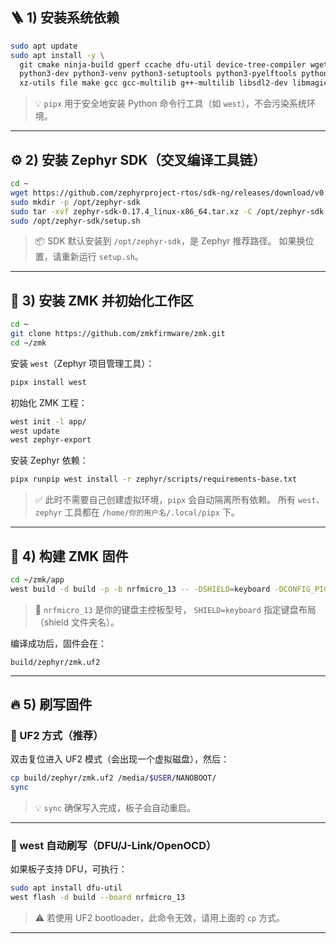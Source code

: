 ## 🪜 1) 安装系统依赖

```bash
sudo apt update
sudo apt install -y \
  git cmake ninja-build gperf ccache dfu-util device-tree-compiler wget \
  python3-dev python3-venv python3-setuptools python3-pyelftools python3-tk python3-wheel \
  xz-utils file make gcc gcc-multilib g++-multilib libsdl2-dev libmagic1 pipx
```

> 💡 `pipx` 用于安全地安装 Python 命令行工具（如 `west`），不会污染系统环境。

---

## ⚙️ 2) 安装 Zephyr SDK（交叉编译工具链）

```bash
cd ~
wget https://github.com/zephyrproject-rtos/sdk-ng/releases/download/v0.17.4/zephyr-sdk-0.17.4_linux-x86_64.tar.xz
sudo mkdir -p /opt/zephyr-sdk
sudo tar -xvf zephyr-sdk-0.17.4_linux-x86_64.tar.xz -C /opt/zephyr-sdk --strip-components=1
sudo /opt/zephyr-sdk/setup.sh
```

> 📦 SDK 默认安装到 `/opt/zephyr-sdk`，是 Zephyr 推荐路径。
> 如果换位置，请重新运行 `setup.sh`。

---

## 🧰 3) 安装 ZMK 并初始化工作区

```bash
cd ~
git clone https://github.com/zmkfirmware/zmk.git
cd ~/zmk
```

安装 `west`（Zephyr 项目管理工具）：

```bash
pipx install west
```

初始化 ZMK 工程：

```bash
west init -l app/
west update
west zephyr-export
```

安装 Zephyr 依赖：

```bash
pipx runpip west install -r zephyr/scripts/requirements-base.txt
```

> ✅ 此时不需要自己创建虚拟环境，`pipx` 会自动隔离所有依赖。
> 所有 `west`、`zephyr` 工具都在 `/home/你的用户名/.local/pipx` 下。

---

## 🧱 4) 构建 ZMK 固件

```bash
cd ~/zmk/app
west build -d build -p -b nrfmicro_13 -- -DSHIELD=keyboard -DCONFIG_PICOLIBC=n -DCONFIG_NEWLIB_LIBC=y -DCONFIG_NEWLIB_LIBC_NANO=y
```

> 🧩 `nrfmicro_13` 是你的键盘主控板型号，
> `SHIELD=keyboard` 指定键盘布局（shield 文件夹名）。

编译成功后，固件会在：

```
build/zephyr/zmk.uf2
```

---

## 🔥 5) 刷写固件

### 🔹 UF2 方式（推荐）

双击复位进入 UF2 模式（会出现一个虚拟磁盘），然后：

```bash
cp build/zephyr/zmk.uf2 /media/$USER/NANOBOOT/
sync
```

> 💡 `sync` 确保写入完成，板子会自动重启。

---

### 🔹 west 自动刷写（DFU/J-Link/OpenOCD）

如果板子支持 DFU，可执行：

```bash
sudo apt install dfu-util
west flash -d build --board nrfmicro_13
```

> ⚠️ 若使用 UF2 bootloader，此命令无效，请用上面的 `cp` 方式。

---